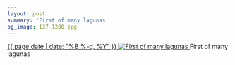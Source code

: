 ```yaml
---
layout: post
summary: 'First of many lagunas'
og_image: 137-1280.jpg
---
```


<p>
 <time>
  <a href="/137">
   {{ page.date | date: "%B %-d, %Y" }}
  </a>
 </time>
 <a href="/137">
  <img alt="First of many lagunas" sizes="(min-width: 700px) 50vw, calc(100vw - 2rem)" src="{{ site.assets_url }}/137-640.jpg" srcset="{{ site.assets_url }}/137-1280.jpg 1280w, {{ site.assets_url }}/137-960.jpg 960w, {{ site.assets_url }}/137-640.jpg 640w, {{ site.assets_url }}/137-320.jpg 320w"/>
 </a>
 <span>
  First of many lagunas
 </span>
</p>
